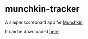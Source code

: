 # munchkin-tracker

A simple scoreboard app for [Munchkin](https://en.wikipedia.org/wiki/Munchkin_(card_game))

It can be downloaded [here](https://play.google.com/store/apps/details?id=com.fgkolf.munchkin_tracker) 
